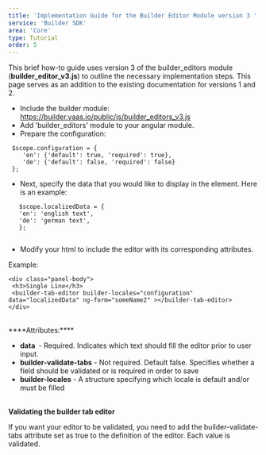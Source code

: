```yaml
---
title: 'Implementation Guide for the Builder Editor Module version 3 '
service: 'Builder SDK'
area: 'Core'
type: Tutorial
order: 5
---
```


This brief how-to guide uses version 3 of the builder_editors module (**builder_editor_v3.js**) to outline the necessary implementation steps. This page serves as an addition to the existing documentation for versions 1 and 2.


* Include the builder module: https://builder.yaas.io/public/js/builder_editors_v3.js<br>
* Add 'builder_editors' module to your angular module.<br>
* Prepare the configuration: <br>

```
 $scope.configuration = {
    'en': {'default': true, 'required': true},
    'de': {'default': false, 'required': false}
 };

```
* Next, specify the data that you would like to display in the element.  Here is an example:             

```
   $scope.localizedData = {
   'en': 'english text',
   'de': 'german text',
   };
   
```
* Modify your html to include the editor with its corresponding attributes.

Example:

```
<div class="panel-body">
 <h3>Single Line</h3>
 <builder-tab-editor builder-locales="configuration" data="localizedData" ng-form="someName2" ></builder-tab-editor>
</div>

```
<br>
****Attributes:****

- **data** - Required. Indicates which text should fill the editor prior to user input.
- **builder-validate-tabs** - Not required. Default false. Specifies whether a field should be validated or is required in order to save
- **builder-locales** - A structure specifying which locale is default and/or must be filled<br>
  

****Validating the builder tab editor****

If you want your editor to be validated, you need to add the builder-validate-tabs attribute set as true to the definition of the editor. Each value is validated.
